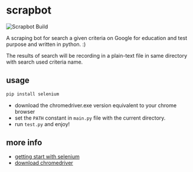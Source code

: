 # scrapbot

![Scrapbot Build](https://github.com/phduarte/scrapbot/workflows/Scrapbot%20Build/badge.svg)

A scraping bot for search a given criteria on Google for education and test purpose and written in python. :)

The results of search will be recording in a plain-text file in same directory with search used criteria name.

## usage

``` python
pip install selenium
```

- download the chromedriver.exe version equivalent to your chrome browser
- set the `PATH` constant in `main.py` file with the current directory.
- run `test.py` and enjoy!

## more info

- [getting start with selenium](https://selenium-python.readthedocs.io/getting-started.html)
- [download chromedriver](https://chromedriver.chromium.org/downloads)
